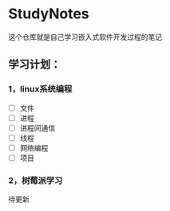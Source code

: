 # StudyNotes
这个仓库就是自己学习嵌入式软件开发过程的笔记

## 学习计划：

### 1，linux系统编程

- [ ] 文件
- [ ] 进程
- [ ] 进程间通信
- [ ] 线程
- [ ] 网络编程
- [ ] 项目

### 2，树莓派学习

待更新
